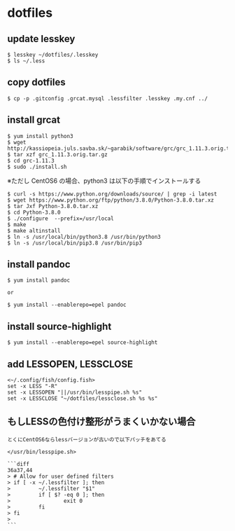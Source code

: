 # dotfiles

## update lesskey

    $ lesskey ~/dotfiles/.lesskey
    $ ls ~/.less

## copy dotfiles

    $ cp -p .gitconfig .grcat.mysql .lessfilter .lesskey .my.cnf ../

## install grcat

    $ yum install python3
    $ wget http://kassiopeia.juls.savba.sk/~garabik/software/grc/grc_1.11.3.orig.tar.gz
    $ tar xzf grc_1.11.3.orig.tar.gz
    $ cd grc-1.11.3
    $ sudo ./install.sh

※ただし CentOS6 の場合、python3 は以下の手順でインストールする

    $ curl -s https://www.python.org/downloads/source/ | grep -i latest
    $ wget https://www.python.org/ftp/python/3.8.0/Python-3.8.0.tar.xz
    $ tar Jxf Python-3.8.0.tar.xz
    $ cd Python-3.8.0
    $ ./configure  --prefix=/usr/local
    $ make
    $ make altinstall
    $ ln -s /usr/local/bin/python3.8 /usr/bin/python3
    $ ln -s /usr/local/bin/pip3.8 /usr/bin/pip3


## install pandoc

    $ yum install pandoc

    or

    $ yum install --enablerepo=epel pandoc

## install source-highlight

    $ yum install --enablerepo=epel source-highlight

## add LESSOPEN, LESSCLOSE

    <~/.config/fish/config.fish>
    set -x LESS "-R"
    set -x LESSOPEN "||/usr/bin/lesspipe.sh %s"
    set -x LESSCLOSE "~/dotfiles/lessclose.sh %s %s"

## もしLESSの色付け整形がうまくいかない場合

    とくにCentOS6ならlessバージョンが古いので以下パッチをあてる

    </usr/bin/lesspipe.sh>

    ```diff
    36a37,44
    > # Allow for user defined filters
    > if [ -x ~/.lessfilter ]; then
    >         ~/.lessfilter "$1"
    >         if [ $? -eq 0 ]; then
    >                 exit 0
    >         fi
    > fi
    >
    ```


